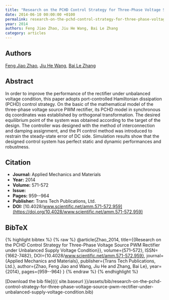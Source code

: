 ```yaml
---
title: "Research on the PCHD Control Strategy for Three-Phase Voltage Source PWM Rectifier under Unbalanced Supply Voltage Condition"
date: 2014-06-10 00:00:00 +0100
permalink: research-on-the-pchd-control-strategy-for-three-phase-voltage-source-pwm-rectifier-under-unbalanced-supply-voltage-condition
year: 2014
authors: Feng Jiao Zhao, Jiu He Wang, Bai Le Zhang
category: articles
---
```

 
## Authors
[Feng Jiao Zhao](authors/feng-jiao-zhao), [Jiu He Wang](authors/jiuhe-wang), [Bai Le Zhang](authors/bai-le-zhang)
 
## Abstract
In order to improve the performance of the rectifier under unbalanced voltage condition, this paper adopts port-controlled Hamiltonian dissipation (PCHD) control strategy. On the basic of the mathematical model of the three-phase voltage source PWM rectifier, its PCHD model in synchronous dq coordinates was established by orthogonal transformation. The desired equilibrium point of the system was obtained according to the target of the design. The controller was designed with the method of interconnection and damping assignment, and the PI control method was introduced to restrain the steady-state error of DC side. Simulation results show that the designed control system has perfect static and dynamic performances and robustness.
 
## Citation
- **Journal:** Applied Mechanics and Materials
- **Year:** 2014
- **Volume:** 571-572
- **Issue:** 
- **Pages:** 959--964
- **Publisher:** Trans Tech Publications, Ltd.
- **DOI:** [10.4028/www.scientific.net/amm.571-572.959](https://doi.org/10.4028/www.scientific.net/amm.571-572.959)
 
## BibTeX
{% highlight bibtex %}
{% raw %}
@article{Zhao_2014,
  title={{Research on the PCHD Control Strategy for Three-Phase Voltage Source PWM Rectifier under Unbalanced Supply Voltage Condition}},
  volume={571–572},
  ISSN={1662-7482},
  DOI={10.4028/www.scientific.net/amm.571-572.959},
  journal={Applied Mechanics and Materials},
  publisher={Trans Tech Publications, Ltd.},
  author={Zhao, Feng Jiao and Wang, Jiu He and Zhang, Bai Le},
  year={2014},
  pages={959--964}
}
{% endraw %}
{% endhighlight %}
 
[Download the bib file]({{ site.baseurl }}/assets/bib/research-on-the-pchd-control-strategy-for-three-phase-voltage-source-pwm-rectifier-under-unbalanced-supply-voltage-condition.bib)
 
